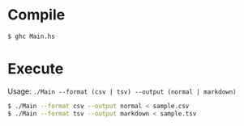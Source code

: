 # Compile

```sh
$ ghc Main.hs
```

# Execute

Usage: `./Main --format (csv | tsv) --output (normal | markdown)`

```sh
$ ./Main --format csv --output normal < sample.csv
$ ./Main --format tsv --output markdown < sample.tsv
```

